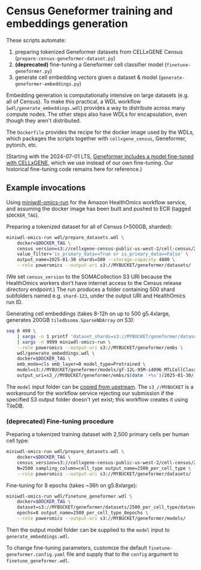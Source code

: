 # Census Geneformer training and embeddings generation

These scripts automate:

1. preparing tokenized Geneformer datasets from CELLxGENE Census (`prepare-census-geneformer-dataset.py`)
2. **(deprecated)** fine-tuning a Geneformer cell classifier model (`finetune-geneformer.py`)
3. generate cell embedding vectors given a dataset & model (`generate-geneformer-embeddings.py`)

Embedding generation is computationally intensive on large datasets (e.g. all of Census). To make this practical, a WDL workflow (`wdl/generate_embeddings.wdl`) provides a way to distribute across many compute nodes. The other steps also have WDLs for encapsulation, even though they aren't distributed.

The `Dockerfile` provides the recipe for the docker image used by the WDLs, which packages the scripts together with `cellxgene_census`, Geneformer, pytorch, etc.

(Starting with the 2024-07-01 LTS, [Geneformer includes a model fine-tuned with CELLxGENE](https://huggingface.co/ctheodoris/Geneformer/tree/main/fine_tuned_models/gf-12L-95M-i4096_MTLCellClassifier_CELLxGENE_240522), which we use instead of our own fine-tuning. Our historical fine-tuning code remains here for reference.)

## Example invocations

Using [miniwdl-omics-run](https://github.com/miniwdl-ext/miniwdl-omics-run) for the Amazon HealthOmics workflow service, and assuming the docker image has been built and pushed to ECR (tagged `$DOCKER_TAG`).

Preparing a tokenized dataset for all of Census (>500GB, sharded):

```bash
miniwdl-omics-run wdl/prepare_datasets.wdl \
    docker=$DOCKER_TAG \
    census_version=s3://cellxgene-census-public-us-west-2/cell-census/2025-01-30/soma/ \
    value_filter='is_primary_data==True or is_primary_data==False' \
    output_name=2025-01-30 shards=500 --storage-capacity 4800 \
    --role poweromics --output-uri s3://MYBUCKET/geneformer/datasets/
```

(We set `census_version` to the SOMACollection S3 URI because the HealthOmics workers don't have internet access to the Census release directory endpoint.) The run produces a folder containing 500 shard subfolders named e.g. `shard-123`, under the output URI and HealthOmics run ID.

Generating cell embeddings (takes 8-12h on up to 500 g5.4xlarge, generates 200GB `tiledbsoma.SparseNDArray` on S3):

```bash
seq 0 499 \
    | xargs -n 1 printf 'dataset_shards=s3://MYBUCKET/geneformer/datasets/1234567/out/dataset/2025-01-30/shard-%03d/\n' \
    | xargs -n 9999 miniwdl-omics-run \
    --role poweromics --output-uri s3://MYBUCKET/geneformer/embs \
    wdl/generate_embeddings.wdl \
    docker=$DOCKER_TAG \
    emb_mode=cls emb_layer=0 model_type=Pretrained \
    model=s3://MYBUCKET/geneformer/models/gf-12L-95M-i4096_MTLCellClassifier_CELLxGENE_240522/ \
    output_uri=s3_//MYBUCKET/geneformer/embs/$(date '+%s')/2025-01-30/
```

The `model` input folder can be [copied from upstream](https://huggingface.co/ctheodoris/Geneformer/tree/main/fine_tuned_models/gf-12L-95M-i4096_MTLCellClassifier_CELLxGENE_240522). The `s3_//MYBUCKET` is a workaround for the workflow service rejecting our submission if the specified S3 output folder doesn't yet exist; this workflow creates it using TileDB.

### (deprecated) Fine-tuning procedure

Preparing a tokenized training dataset with 2,500 primary cells per human cell type:

```bash
miniwdl-omics-run wdl/prepare_datasets.wdl \
    docker=$DOCKER_TAG \
    census_version=s3://cellxgene-census-public-us-west-2/cell-census/2023-12-15/soma/ \
    N=2500 sampling_column=cell_type output_name=2500_per_cell_type \
    --role poweromics --output-uri s3://MYBUCKET/geneformer/datasets/
```

Fine-tuning for 8 epochs (takes ~36h on g5.8xlarge):

```bash
miniwdl-omics-run wdl/finetune_geneformer.wdl \
    docker=$DOCKER_TAG \
    dataset=s3://MYBUCKET/geneformer/datasets/2500_per_cell_type/dataset/2500_per_cell_type \
    epochs=8 output_name=2500_per_cell_type_8epochs \
    --role poweromics --output-uri s3://MYBUCKET/geneformer/models/
```

Then the output model folder can be supplied to the `model` input to `generate_embeddings.wdl`.

To change fine-tuning parameters, customize the default `finetune-geneformer.config.yaml` file and supply that to the `config` argument to `finetune_geneformer.wdl`.

